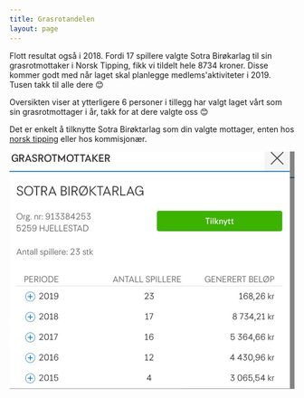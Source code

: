 ```yaml
---
title: Grasrotandelen
layout: page
---
```


Flott resultat også i 2018. Fordi 17 spillere valgte Sotra Birøkarlag til sin grasrotmottaker i Norsk Tipping, fikk vi tildelt hele 8734 kroner. Disse kommer godt med når laget skal planlegge medlems'aktiviteter i 2019. Tusen takk til alle dere 😊

Oversikten viser at ytterligere 6 personer i tillegg har valgt laget vårt som sin grasrotmottager i år, takk for at dere valgte oss 😊

Det er enkelt å tilknytte Sotra Birøktarlag som din valgte mottager, enten hos [norsk tipping](https://www.norsk-tipping.no/grasrotandelen#search=913384253) eller hos kommisjonær.

![logo](/assets/pictures/2019-grasrot.jpg)